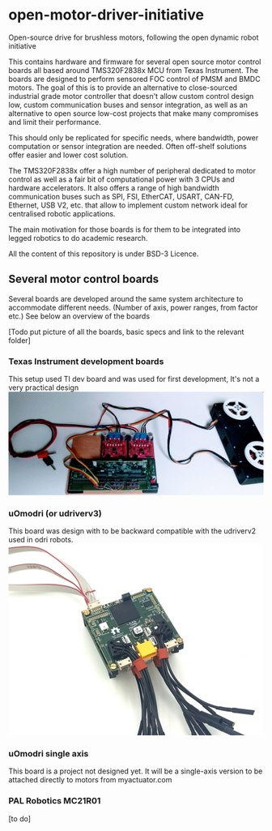 # open-motor-driver-initiative
Open-source drive for brushless motors, following the open dynamic robot initiative 

This contains hardware and firmware for several open source motor control boards all based around TMS320F2838x MCU from Texas Instrument. The boards are designed to perform sensored FOC control of PMSM and BMDC motors.
The goal of this is to provide an alternative to close-sourced industrial grade motor controller that doesn't allow custom control design low, custom communication buses and sensor integration, as well as an alternative to open source low-cost projects that make many compromises and limit their performance.

This should only be replicated for specific needs, where bandwidth, power computation or sensor integration are needed. Often off-shelf solutions offer easier and lower cost solution. 

The TMS320F2838x offer a high number of peripheral dedicated to motor control as well as a fair bit of computational power with 3 CPUs and hardware accelerators. It also offers a range of high bandwidth communication buses such as SPI, FSI, EtherCAT, USART, CAN-FD, Ethernet, USB V2, etc. that allow to implement custom network ideal for centralised robotic applications. 

The main motivation for those boards is for them to be integrated into legged robotics to do academic research. 

All the content of this repository is under BSD-3 Licence.

## Several motor control boards
Several boards are developed around the same system architecture to accommodate different needs. (Number of axis, power ranges, from factor etc.)
See below an overview of the boards

[Todo put picture of all the boards, basic specs and link to the relevant folder]

### Texas Instrument development boards
This setup used TI dev board and was used for first development, It's not a very practical design
![TI dev boars](doc/dev-board-setup/images/Dual_axis_setup.jpg)
### uOmodri (or udriverv3)
This board was design with to be backward compatible with the udriverv2 used in odri robots.
![uomodri](doc/uomodri/uomodri1.jpg)
### uOmodri single axis
This board is a project not designed yet. It will be a single-axis version to be attached directly to motors from myactuator.com
### PAL Robotics MC21R01 
[to do]
